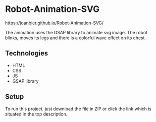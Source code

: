 # Robot-Animation-SVG

https://joanbier.github.io/Robot-Animation-SVG/

The animation uses the GSAP library to animate svg image. The robot blinks, moves its legs and there is a colorful wave effect on its chest.

## Technologies

- HTML 
- CSS 
- JS
- GSAP library

## Setup

To run this project, just download the file in ZIP or click the link which is situated in the top description.

